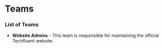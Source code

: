 # Teams

### List of Teams

* **Website Admins** - This team is responsible for maintaining the official Techfluent website.
